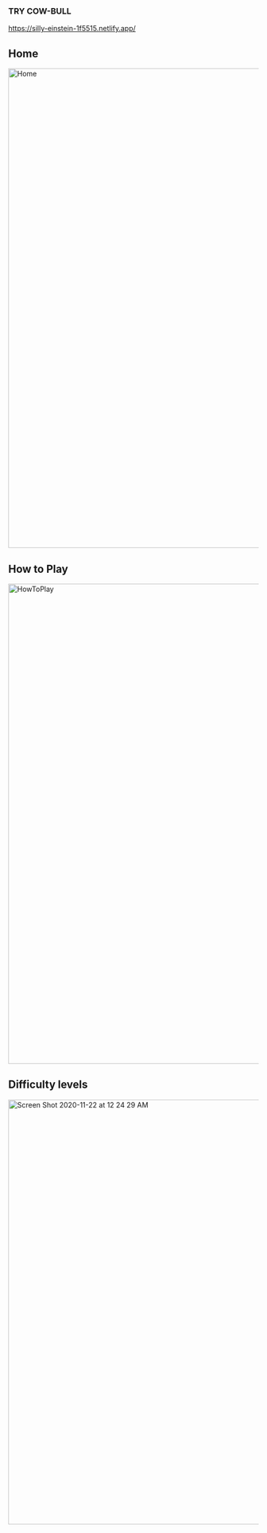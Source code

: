 ### TRY COW-BULL

https://silly-einstein-1f5515.netlify.app/

## Home

<img width="963" alt="Home" src="https://user-images.githubusercontent.com/57572394/99895901-5d106880-2c59-11eb-8b6a-0cb5fe09ed16.png">

## How to Play

<img width="964" alt="HowToPlay" src="https://user-images.githubusercontent.com/57572394/99895842-c04dcb00-2c58-11eb-997e-759b18663157.png">

## Difficulty levels

<img width="853" alt="Screen Shot 2020-11-22 at 12 24 29 AM" src="https://user-images.githubusercontent.com/57572394/99895892-423df400-2c59-11eb-8507-0140feb31152.png">

